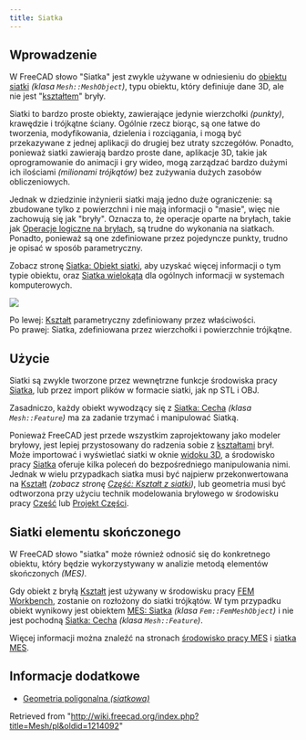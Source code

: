 ```yaml
---
title: Siatka
---
```

## Wprowadzenie

W FreeCAD słowo "Siatka" jest zwykle używane w odniesieniu do [obiektu siatki](/Mesh_MeshObject/pl "Mesh MeshObject/pl") *(klasa `Mesh::MeshObject`)*, typu obiektu, który definiuje dane 3D, ale nie jest "[kształtem](/Shape/pl "Shape/pl")" bryły.

Siatki to bardzo proste obiekty, zawierające jedynie wierzchołki *(punkty)*, krawędzie i trójkątne ściany. Ogólnie rzecz biorąc, są one łatwe do tworzenia, modyfikowania, dzielenia i rozciągania, i mogą być przekazywane z jednej aplikacji do drugiej bez utraty szczegółów. Ponadto, ponieważ siatki zawierają bardzo proste dane, aplikacje 3D, takie jak oprogramowanie do animacji i gry wideo, mogą zarządzać bardzo dużymi ich ilościami *(milionami trójkątów)* bez zużywania dużych zasobów obliczeniowych.

Jednak w dziedzinie inżynierii siatki mają jedno duże ograniczenie: są zbudowane tylko z powierzchni i nie mają informacji o "masie", więc nie zachowują się jak "bryły". Oznacza to, że operacje oparte na bryłach, takie jak [Operacje logiczne na bryłach](/Part_Boolean/pl "Part Boolean/pl"), są trudne do wykonania na siatkach. Ponadto, ponieważ są one zdefiniowane przez pojedyncze punkty, trudno je opisać w sposób parametryczny.

Zobacz stronę [Siatka: Obiekt siatki](/Mesh_MeshObject/pl "Mesh MeshObject/pl"), aby uzyskać więcej informacji o tym typie obiektu, oraz [Siatka wielokąta](https://en.wikipedia.org/wiki/Polygon_mesh) dla ogólnych informacji w systemach komputerowych.

![](/images/Shape_and_mesh.svg)

Po lewej: [Kształt](/Shape/pl "Shape/pl") parametryczny zdefiniowany przez właściwości.   
Po prawej: Siatka, zdefiniowana przez wierzchołki i powierzchnie trójkątne.

## Użycie

Siatki są zwykle tworzone przez wewnętrzne funkcje środowiska pracy [Siatka](/Mesh_Workbench/pl "Mesh Workbench/pl"), lub przez import plików w formacie siatki, jak np STL i OBJ.

Zasadniczo, każdy obiekt wywodzący się z [Siatka: Cecha](/Mesh_Feature/pl "Mesh Feature/pl") *(klasa `Mesh::Feature`)* ma za zadanie trzymać i manipulować Siatką.

Ponieważ FreeCAD jest przede wszystkim zaprojektowany jako modeler bryłowy, jest lepiej przystosowany do radzenia sobie z [kształtami](/Shape/pl "Shape/pl") brył. Może importować i wyświetlać siatki w oknie [widoku 3D](/3D_view/pl "3D view/pl"), a środowisko pracy [Siatka](/Mesh_Workbench/pl "Mesh Workbench/pl") oferuje kilka poleceń do bezpośredniego manipulowania nimi. Jednak w wielu przypadkach siatka musi być najpierw przekonwertowana na [Kształt](/Shape/pl "Shape/pl") *(zobacz stronę [Część: Kształt z siatki](/Part_ShapeFromMesh/pl "Part ShapeFromMesh/pl"))*, lub geometria musi być odtworzona przy użyciu technik modelowania bryłowego w środowisku pracy [Część](/Part_Workbench/pl "Part Workbench/pl") lub [Projekt Części](/PartDesign_Workbench/pl "PartDesign Workbench/pl").

## Siatki elementu skończonego

W FreeCAD słowo "siatka" może również odnosić się do konkretnego obiektu, który będzie wykorzystywany w analizie metodą elementów skończonych *(MES)*.

Gdy obiekt z bryłą [Kształt](/Shape/pl "Shape/pl") jest używany w środowisku pracy [FEM Workbench](/FEM_Workbench/pl "FEM Workbench/pl"), zostanie on rozłożony do siatki trójkątów. W tym przypadku obiekt wynikowy jest obiektem [MES: Siatka](/FEM_Mesh/pl "FEM Mesh/pl") *(klasa `Fem::FemMeshObject`)* i nie jest pochodną [Siatka: Cecha](/Mesh_Feature/pl "Mesh Feature/pl") *(klasa `Mesh::Feature`)*.

Więcej informacji można znaleźć na stronach [środowisko pracy MES](/FEM_Workbench/pl "FEM Workbench/pl") i [siatka MES](/FEM_Mesh/pl "FEM Mesh/pl").

## Informacje dodatkowe

* [Geometria poligonalna *(siatkowa)*](https://forum.freecadweb.org/viewtopic.php?f=8&t=47493)

Retrieved from "<http://wiki.freecad.org/index.php?title=Mesh/pl&oldid=1214092>"
